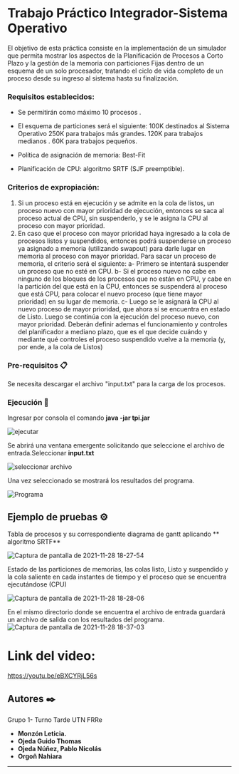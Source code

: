 # Trabajo Práctico Integrador-Sistema Operativo

El objetivo de esta práctica consiste en la implementación de un simulador que permita mostrar los aspectos de la Planificación de Procesos a Corto Plazo y la gestión de la memoria con particiones Fijas dentro de un esquema de un solo procesador, tratando el ciclo de vida completo de un proceso desde su ingreso al sistema hasta su finalización.

### Requisitos establecidos:

* Se permitirán como máximo 10 procesos .

* El esquema de particiones será el siguiente:
  100K destinados al Sistema Operativo
  250K para trabajos más grandes.
  120K para trabajos medianos .
  60K para trabajos pequeños.

* Política de asignación de memoria: Best-Fit

* Planificación de CPU: algoritmo SRTF (SJF preemptible).

### Criterios de expropiación: 

1. Si un proceso está en ejecución y se admite en la cola de listos, un proceso nuevo con mayor prioridad de ejecución,  entonces se saca al proceso actual de CPU, sin suspenderlo, y se le asigna la CPU al proceso con mayor prioridad.
2. En caso que el proceso con mayor prioridad haya ingresado a la cola de procesos listos y suspendidos, entonces podrá suspenderse un proceso ya asignado a memoria (utilizando swapout) para darle lugar en memoria al proceso con mayor prioridad. Para sacar un proceso de memoria, el criterio será el siguiente:
a- Primero se intentará suspender un proceso que no esté en CPU.
b- Si el proceso nuevo no cabe en ninguno de los bloques de los procesos que no están en CPU, y cabe en la partición del que está en la CPU, entonces se suspenderá al proceso que está CPU, para colocar el nuevo proceso (que tiene mayor prioridad) en su lugar de memoria.
c- Luego se le asignará la CPU al nuevo proceso de mayor prioridad, que ahora sí se encuentra en estado de Listo.
Luego se continúa con la ejecución del proceso nuevo, con mayor prioridad.
Deberán definir ademas el funcionamiento y controles del planificador a mediano plazo, que es el que decide cuándo y mediante qué controles el proceso suspendido vuelve a la memoria (y, por ende, a la cola de Listos)

### Pre-requisitos 📋

Se necesita descargar el archivo "input.txt" para la carga de los procesos.

### Ejecución 🔧

Ingresar por consola el comando **java -jar tpi.jar**

![ejecutar](https://user-images.githubusercontent.com/21130494/143786514-0a6d01a6-d5b4-404e-9911-79916dd9f2c4.png)

Se abrirá una ventana emergente solicitando que seleccione el archivo de entrada.Seleccionar **input.txt**

![seleccionar archivo](https://user-images.githubusercontent.com/21130494/143786605-90505153-ad8c-460e-875d-6899f2adb957.png)

Una vez seleccionado se mostrará los resultados del programa.

![Programa](https://user-images.githubusercontent.com/21130494/143786616-1c39c774-47bb-45d7-a515-157240f8fddb.png)

## Ejemplo de pruebas ⚙️

Tabla de procesos y su correspondiente diagrama de gantt aplicando ** algoritmo SRTF**

![Captura de pantalla de 2021-11-28 18-27-54](https://user-images.githubusercontent.com/21130494/143786692-8a323143-56f2-4a51-8fdd-90bf31447b3a.png)

Estado de las particiones de memorias, las colas listo, Listo y suspendido y la cola saliente en cada instantes de tiempo y el proceso que se encuentra ejecutándose (CPU)

![Captura de pantalla de 2021-11-28 18-28-06](https://user-images.githubusercontent.com/21130494/143786821-3f74033d-f368-4909-aed3-01971d185240.png)

En el mismo directorio donde se encuentra el archivo de entrada guardará un archivo de salida con los resultados del programa.
![Captura de pantalla de 2021-11-28 18-37-03](https://user-images.githubusercontent.com/21130494/143786982-26767a11-188f-4a09-8ed7-5bbb2114c50d.png)

#  Link del video:
https://youtu.be/eBXCYRjL56s

## Autores ✒️

Grupo 1- Turno Tarde UTN FRRe

* **Monzón Leticia.**
* **Ojeda Guido Thomas** 
* **Ojeda Núñez, Pablo Nicolás**
* **Orgoñ Nahiara** 

---
